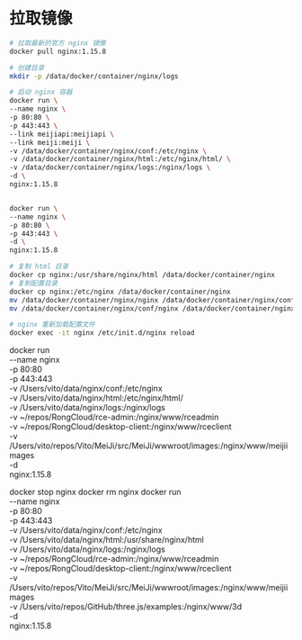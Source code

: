
# 拉取镜像

```bash
# 拉取最新的官方 nginx 镜像
docker pull nginx:1.15.8

# 创建目录
mkdir -p /data/docker/container/nginx/logs

# 启动 nginx 容器
docker run \
--name nginx \
-p 80:80 \
-p 443:443 \
--link meijiapi:meijiapi \
--link meiji:meiji \
-v /data/docker/container/nginx/conf:/etc/nginx \
-v /data/docker/container/nginx/html:/etc/nginx/html/ \
-v /data/docker/container/nginx/logs:/nginx/logs \
-d \
nginx:1.15.8


docker run \
--name nginx \
-p 80:80 \
-p 443:443 \
-d \
nginx:1.15.8

# 复制 html 目录
docker cp nginx:/usr/share/nginx/html /data/docker/container/nginx
# 复制配置目录
docker cp nginx:/etc/nginx /data/docker/container/nginx
mv /data/docker/container/nginx/nginx /data/docker/container/nginx/conf
mv /data/docker/container/nginx/conf/nginx /data/docker/container/nginx/conf

# nginx 重新加载配置文件
docker exec -it nginx /etc/init.d/nginx reload

```

docker run \
--name nginx \
-p 80:80 \
-p 443:443 \
-v /Users/vito/data/nginx/conf:/etc/nginx \
-v /Users/vito/data/nginx/html:/etc/nginx/html/ \
-v /Users/vito/data/nginx/logs:/nginx/logs \
-v ~/repos/RongCloud/rce-admin:/nginx/www/rceadmin \
-v ~/repos/RongCloud/desktop-client:/nginx/www/rceclient \
-v /Users/vito/repos/Vito/MeiJi/src/MeiJi/wwwroot/images:/nginx/www/meijiimages \
-d \
nginx:1.15.8

docker stop nginx
docker rm nginx
docker run \
--name nginx \
-p 80:80 \
-p 443:443 \
-v /Users/vito/data/nginx/conf:/etc/nginx \
-v /Users/vito/data/nginx/html:/usr/share/nginx/html \
-v /Users/vito/data/nginx/logs:/nginx/logs \
-v ~/repos/RongCloud/rce-admin:/nginx/www/rceadmin \
-v ~/repos/RongCloud/desktop-client:/nginx/www/rceclient \
-v /Users/vito/repos/Vito/MeiJi/src/MeiJi/wwwroot/images:/nginx/www/meijiimages \
-v /Users/vito/repos/GitHub/three.js/examples:/nginx/www/3d \
-d \
nginx:1.15.8